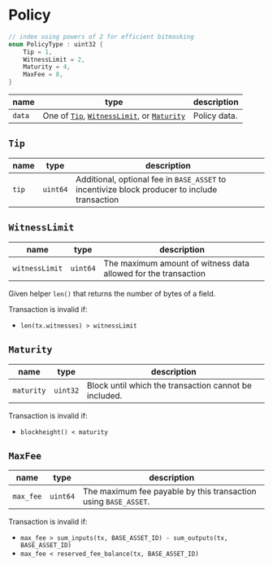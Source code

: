 # Policy

```c++
// index using powers of 2 for efficient bitmasking
enum PolicyType : uint32 {
    Tip = 1,
    WitnessLimit = 2,
    Maturity = 4,
    MaxFee = 8,
}
```

| name   | type                                                                              | description  |
|--------|-----------------------------------------------------------------------------------|--------------|
| `data` | One of [`Tip`](#tip), [`WitnessLimit`](#witnesslimit), or [`Maturity`](#maturity) | Policy data. |

## `Tip`

| name       | type     | description                                                                                   |
|------------|----------|-----------------------------------------------------------------------------------------------|
| `tip` | `uint64` | Additional, optional fee in `BASE_ASSET` to incentivize block producer to include transaction |

## `WitnessLimit`

| name           | type     | description                                                    |
|----------------|----------|----------------------------------------------------------------|
| `witnessLimit` | `uint64` | The maximum amount of witness data allowed for the transaction |

Given helper `len()` that returns the number of bytes of a field.

Transaction is invalid if:

- `len(tx.witnesses) > witnessLimit`

## `Maturity`

| name       | type     | description                              |
|------------|----------|------------------------------------------|
| `maturity` | `uint32` | Block until which the transaction cannot be included. |

Transaction is invalid if:

- `blockheight() < maturity`

## `MaxFee`

| name      | type     | description                                                     |
|-----------|----------|-----------------------------------------------------------------|
| `max_fee` | `uint64` | The maximum fee payable by this transaction using `BASE_ASSET`. |

Transaction is invalid if:

- `max_fee > sum_inputs(tx, BASE_ASSET_ID) - sum_outputs(tx, BASE_ASSET_ID)`
- `max_fee < reserved_fee_balance(tx, BASE_ASSET_ID)`
